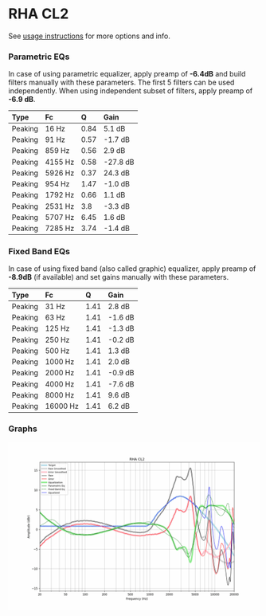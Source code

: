 # RHA CL2
See [usage instructions](https://github.com/jaakkopasanen/AutoEq#usage) for more options and info.

### Parametric EQs
In case of using parametric equalizer, apply preamp of **-6.4dB** and build filters manually
with these parameters. The first 5 filters can be used independently.
When using independent subset of filters, apply preamp of **-6.9 dB**.

| Type    | Fc      |    Q | Gain     |
|:--------|:--------|:-----|:---------|
| Peaking | 16 Hz   | 0.84 | 5.1 dB   |
| Peaking | 91 Hz   | 0.57 | -1.7 dB  |
| Peaking | 859 Hz  | 0.56 | 2.9 dB   |
| Peaking | 4155 Hz | 0.58 | -27.8 dB |
| Peaking | 5926 Hz | 0.37 | 24.3 dB  |
| Peaking | 954 Hz  | 1.47 | -1.0 dB  |
| Peaking | 1792 Hz | 0.66 | 1.1 dB   |
| Peaking | 2531 Hz | 3.8  | -3.3 dB  |
| Peaking | 5707 Hz | 6.45 | 1.6 dB   |
| Peaking | 7285 Hz | 3.74 | -1.4 dB  |

### Fixed Band EQs
In case of using fixed band (also called graphic) equalizer, apply preamp of **-8.9dB**
(if available) and set gains manually with these parameters.

| Type    | Fc       |    Q | Gain    |
|:--------|:---------|:-----|:--------|
| Peaking | 31 Hz    | 1.41 | 2.8 dB  |
| Peaking | 63 Hz    | 1.41 | -1.6 dB |
| Peaking | 125 Hz   | 1.41 | -1.3 dB |
| Peaking | 250 Hz   | 1.41 | -0.2 dB |
| Peaking | 500 Hz   | 1.41 | 1.3 dB  |
| Peaking | 1000 Hz  | 1.41 | 2.0 dB  |
| Peaking | 2000 Hz  | 1.41 | -0.9 dB |
| Peaking | 4000 Hz  | 1.41 | -7.6 dB |
| Peaking | 8000 Hz  | 1.41 | 9.6 dB  |
| Peaking | 16000 Hz | 1.41 | 6.2 dB  |

### Graphs
![](./RHA%20CL2.png)